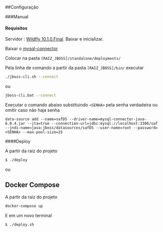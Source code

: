 ##Configuração

###Manual
#### Requisitos
Servidor : [Wildfly 10.1.0.Final](http://download.jboss.org/wildfly/10.1.0.Final/wildfly-10.1.0.Final.zip). Baixar e inicializar.

Baixar o [mysql-connector](http://central.maven.org/maven2/mysql/mysql-connector-java/6.0.4/mysql-connector-java-6.0.4.jar)

Colocar na pasta `[RAIZ_JBOSS]/standalone/deployments/`

Pela linha de comando a partir da pasta `[RAIZ_JBOSS]/bin/` executar

```bash
./jboss-cli.sh --connect
``` 
ou 
```bash
jboss-cli.bat --connect
```

Executar o comando abaixo substituindo `<SENHA>` pela senha verdadeira ou omitir caso não haja senha

```data-source add --name=safDS --driver-name=mysql-connector-java-6.0.4.jar --jta=true --connection-url=jdbc:mysql://localhost:3306/saf --jndi-name=java:jboss/datasources/safDS --user-name=root --password=<SENHA> --max-pool-size=25```


####Deploy

A partir da raiz do projeto

```bash
$ ./deploy
```


ou

## Docker Compose

A partir da raiz do projeto

```bash
docker-compose up
```
E em um novo terminal

```bash
$ ./deploy.sh
```

